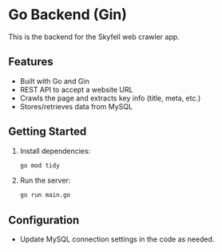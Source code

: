 # Go Backend (Gin)

This is the backend for the Skyfell web crawler app.

## Features

- Built with Go and Gin
- REST API to accept a website URL
- Crawls the page and extracts key info (title, meta, etc.)
- Stores/retrieves data from MySQL

## Getting Started

1. Install dependencies:
   ```bash
   go mod tidy
   ```
2. Run the server:
   ```bash
   go run main.go
   ```

## Configuration

- Update MySQL connection settings in the code as needed.
